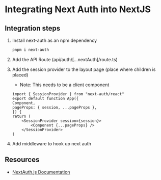 # Integrating Next Auth into NextJS

## Integration steps

1. Install next-auth as an npm dependency

   ```bash
   pnpm i next-auth
   ```

2. Add the API Route (api/auth/[...nextAuth]/route.ts)

3. Add the session provider to the layout page (place where children is placed)

   - Note: This needs to be a client component

   ```tsx
   import { SessionProvider } from "next-auth/react"
   export default function App({
   Component,
   pageProps: { session, ...pageProps },
   }) {
   return (
       <SessionProvider session={session}>
           <Component {...pageProps} />
       </SessionProvider>
   )
   ```

4. Add middleware to hook up next auth

## Resources

- [NextAuth.js Documentation](https://next-auth.js.org/getting-started/introduction)
